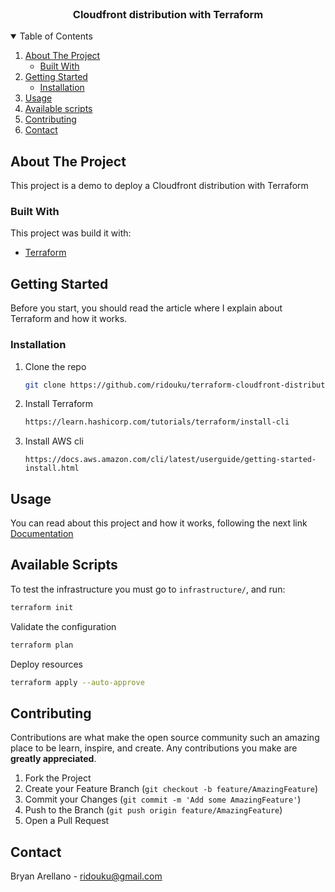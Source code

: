 <br />
<p align="center">

<h3 align="center">Cloudfront distribution with Terraform</h3>

<!-- TABLE OF CONTENTS -->
<details open="open">
  <summary>Table of Contents</summary>
  <ol>
    <li>
      <a href="#about-the-project">About The Project</a>
      <ul>
        <li><a href="#built-with">Built With</a></li>
      </ul>
    </li>
    <li>
      <a href="#getting-started">Getting Started</a>
      <ul>
        <li><a href="#installation">Installation</a></li>
      </ul>
    </li>
    <li><a href="#usage">Usage</a></li>
    <li><a href="#scripts">Available scripts</a></li>
    <li><a href="#contributing">Contributing</a></li>
    <li><a href="#contact">Contact</a></li>
</ol>
</details>

<!-- ABOUT THE PROJECT -->

## About The Project

This project is a demo to deploy a Cloudfront distribution with Terraform
### Built With

This project was build it with:

- [Terraform](https://www.terraform.io)

<!-- GETTING STARTED -->

## Getting Started

Before you start, you should read the article where I explain about Terraform and how it works.

### Installation

1. Clone the repo
   ```sh
   git clone https://github.com/ridouku/terraform-cloudfront-distribution.git
   ```
2. Install Terraform
   ```sh
   https://learn.hashicorp.com/tutorials/terraform/install-cli
   ```
3. Install AWS cli
   ```
   https://docs.aws.amazon.com/cli/latest/userguide/getting-started-install.html
   ```
<!-- USAGE EXAMPLES -->

## Usage

You can read about this project and how it works, following the next link [Documentation](https://ridouku.medium.com/how-to-publish-a-web-page-with-cloudfront-and-terraform-51c4ddb44abc)

## Available Scripts

To test the infrastructure you must go to `infrastructure/`, and run:

```sh 
terraform init
```
Validate the configuration

```sh 
terraform plan
```

Deploy resources
```sh 
terraform apply --auto-approve
```

## Contributing

Contributions are what make the open source community such an amazing place to be learn, inspire, and create. Any contributions you make are **greatly appreciated**.

1. Fork the Project
2. Create your Feature Branch (`git checkout -b feature/AmazingFeature`)
3. Commit your Changes (`git commit -m 'Add some AmazingFeature'`)
4. Push to the Branch (`git push origin feature/AmazingFeature`)
5. Open a Pull Request

<!-- CONTACT -->

## Contact

Bryan Arellano - ridouku@gmail.com

